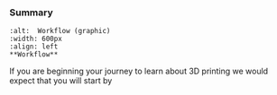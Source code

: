 ### Summary

```{figure} ../ProjectImages/Workflow/WorkflowGraphic.png
:alt:  Workflow (graphic)
:width: 600px
:align: left
**Workflow**

```

If you are beginning your journey to learn about 3D printing we would expect that you will start by